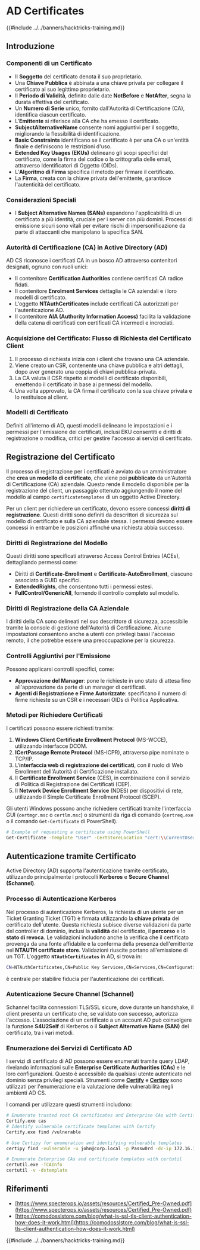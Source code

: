 # AD Certificates

{{#include ../../banners/hacktricks-training.md}}

## Introduzione

### Componenti di un Certificato

- Il **Soggetto** del certificato denota il suo proprietario.
- Una **Chiave Pubblica** è abbinata a una chiave privata per collegare il certificato al suo legittimo proprietario.
- Il **Periodo di Validità**, definito dalle date **NotBefore** e **NotAfter**, segna la durata effettiva del certificato.
- Un **Numero di Serie** unico, fornito dall'Autorità di Certificazione (CA), identifica ciascun certificato.
- L'**Emittente** si riferisce alla CA che ha emesso il certificato.
- **SubjectAlternativeName** consente nomi aggiuntivi per il soggetto, migliorando la flessibilità di identificazione.
- **Basic Constraints** identificano se il certificato è per una CA o un'entità finale e definiscono le restrizioni d'uso.
- **Extended Key Usages (EKUs)** delineano gli scopi specifici del certificato, come la firma del codice o la crittografia delle email, attraverso Identificatori di Oggetto (OIDs).
- L'**Algoritmo di Firma** specifica il metodo per firmare il certificato.
- La **Firma**, creata con la chiave privata dell'emittente, garantisce l'autenticità del certificato.

### Considerazioni Speciali

- I **Subject Alternative Names (SANs)** espandono l'applicabilità di un certificato a più identità, cruciale per i server con più domini. Processi di emissione sicuri sono vitali per evitare rischi di impersonificazione da parte di attaccanti che manipolano la specifica SAN.

### Autorità di Certificazione (CA) in Active Directory (AD)

AD CS riconosce i certificati CA in un bosco AD attraverso contenitori designati, ognuno con ruoli unici:

- Il contenitore **Certification Authorities** contiene certificati CA radice fidati.
- Il contenitore **Enrolment Services** dettaglia le CA aziendali e i loro modelli di certificato.
- L'oggetto **NTAuthCertificates** include certificati CA autorizzati per l'autenticazione AD.
- Il contenitore **AIA (Authority Information Access)** facilita la validazione della catena di certificati con certificati CA intermedi e incrociati.

### Acquisizione del Certificato: Flusso di Richiesta del Certificato Client

1. Il processo di richiesta inizia con i client che trovano una CA aziendale.
2. Viene creato un CSR, contenente una chiave pubblica e altri dettagli, dopo aver generato una coppia di chiavi pubblica-privata.
3. La CA valuta il CSR rispetto ai modelli di certificato disponibili, emettendo il certificato in base ai permessi del modello.
4. Una volta approvato, la CA firma il certificato con la sua chiave privata e lo restituisce al client.

### Modelli di Certificato

Definiti all'interno di AD, questi modelli delineano le impostazioni e i permessi per l'emissione dei certificati, inclusi EKU consentiti e diritti di registrazione o modifica, critici per gestire l'accesso ai servizi di certificato.

## Registrazione del Certificato

Il processo di registrazione per i certificati è avviato da un amministratore che **crea un modello di certificato**, che viene poi **pubblicato** da un'Autorità di Certificazione (CA) aziendale. Questo rende il modello disponibile per la registrazione del client, un passaggio ottenuto aggiungendo il nome del modello al campo `certificatetemplates` di un oggetto Active Directory.

Per un client per richiedere un certificato, devono essere concessi **diritti di registrazione**. Questi diritti sono definiti da descrittori di sicurezza sul modello di certificato e sulla CA aziendale stessa. I permessi devono essere concessi in entrambe le posizioni affinché una richiesta abbia successo.

### Diritti di Registrazione del Modello

Questi diritti sono specificati attraverso Access Control Entries (ACEs), dettagliando permessi come:

- Diritti di **Certificate-Enrollment** e **Certificate-AutoEnrollment**, ciascuno associato a GUID specifici.
- **ExtendedRights**, che consentono tutti i permessi estesi.
- **FullControl/GenericAll**, fornendo il controllo completo sul modello.

### Diritti di Registrazione della CA Aziendale

I diritti della CA sono delineati nel suo descrittore di sicurezza, accessibile tramite la console di gestione dell'Autorità di Certificazione. Alcune impostazioni consentono anche a utenti con privilegi bassi l'accesso remoto, il che potrebbe essere una preoccupazione per la sicurezza.

### Controlli Aggiuntivi per l'Emissione

Possono applicarsi controlli specifici, come:

- **Approvazione del Manager**: pone le richieste in uno stato di attesa fino all'approvazione da parte di un manager di certificati.
- **Agenti di Registrazione e Firme Autorizzate**: specificano il numero di firme richieste su un CSR e i necessari OIDs di Politica Applicativa.

### Metodi per Richiedere Certificati

I certificati possono essere richiesti tramite:

1. **Windows Client Certificate Enrollment Protocol** (MS-WCCE), utilizzando interfacce DCOM.
2. **ICertPassage Remote Protocol** (MS-ICPR), attraverso pipe nominate o TCP/IP.
3. L'**interfaccia web di registrazione dei certificati**, con il ruolo di Web Enrollment dell'Autorità di Certificazione installato.
4. Il **Certificate Enrollment Service** (CES), in combinazione con il servizio di Politica di Registrazione dei Certificati (CEP).
5. Il **Network Device Enrollment Service** (NDES) per dispositivi di rete, utilizzando il Simple Certificate Enrollment Protocol (SCEP).

Gli utenti Windows possono anche richiedere certificati tramite l'interfaccia GUI (`certmgr.msc` o `certlm.msc`) o strumenti da riga di comando (`certreq.exe` o il comando `Get-Certificate` di PowerShell).
```bash
# Example of requesting a certificate using PowerShell
Get-Certificate -Template "User" -CertStoreLocation "cert:\\CurrentUser\\My"
```
## Autenticazione tramite Certificato

Active Directory (AD) supporta l'autenticazione tramite certificato, utilizzando principalmente i protocolli **Kerberos** e **Secure Channel (Schannel)**.

### Processo di Autenticazione Kerberos

Nel processo di autenticazione Kerberos, la richiesta di un utente per un Ticket Granting Ticket (TGT) è firmata utilizzando la **chiave privata** del certificato dell'utente. Questa richiesta subisce diverse validazioni da parte del controller di dominio, inclusi la **validità** del certificato, il **percorso** e lo **stato di revoca**. Le validazioni includono anche la verifica che il certificato provenga da una fonte affidabile e la conferma della presenza dell'emittente nel **NTAUTH certificate store**. Validazioni riuscite portano all'emissione di un TGT. L'oggetto **`NTAuthCertificates`** in AD, si trova in:
```bash
CN=NTAuthCertificates,CN=Public Key Services,CN=Services,CN=Configuration,DC=<domain>,DC=<com>
```
è centrale per stabilire fiducia per l'autenticazione dei certificati.

### Autenticazione Secure Channel (Schannel)

Schannel facilita connessioni TLS/SSL sicure, dove durante un handshake, il client presenta un certificato che, se validato con successo, autorizza l'accesso. L'associazione di un certificato a un account AD può coinvolgere la funzione **S4U2Self** di Kerberos o il **Subject Alternative Name (SAN)** del certificato, tra i vari metodi.

### Enumerazione dei Servizi di Certificato AD

I servizi di certificato di AD possono essere enumerati tramite query LDAP, rivelando informazioni sulle **Enterprise Certificate Authorities (CAs)** e le loro configurazioni. Questo è accessibile da qualsiasi utente autenticato nel dominio senza privilegi speciali. Strumenti come **[Certify](https://github.com/GhostPack/Certify)** e **[Certipy](https://github.com/ly4k/Certipy)** sono utilizzati per l'enumerazione e la valutazione delle vulnerabilità negli ambienti AD CS.

I comandi per utilizzare questi strumenti includono:
```bash
# Enumerate trusted root CA certificates and Enterprise CAs with Certify
Certify.exe cas
# Identify vulnerable certificate templates with Certify
Certify.exe find /vulnerable

# Use Certipy for enumeration and identifying vulnerable templates
certipy find -vulnerable -u john@corp.local -p Passw0rd -dc-ip 172.16.126.128

# Enumerate Enterprise CAs and certificate templates with certutil
certutil.exe -TCAInfo
certutil -v -dstemplate
```
## Riferimenti

- [https://www.specterops.io/assets/resources/Certified_Pre-Owned.pdf](https://www.specterops.io/assets/resources/Certified_Pre-Owned.pdf)
- [https://comodosslstore.com/blog/what-is-ssl-tls-client-authentication-how-does-it-work.html](https://comodosslstore.com/blog/what-is-ssl-tls-client-authentication-how-does-it-work.html)

{{#include ../../banners/hacktricks-training.md}}
